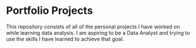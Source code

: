 # Portfolio Projects
This repository consists of all of the personal projects I have worked on while learning data analysis. I am aspiring to be a Data Analyst and trying to use the skills I have learned to achieve that goal.
